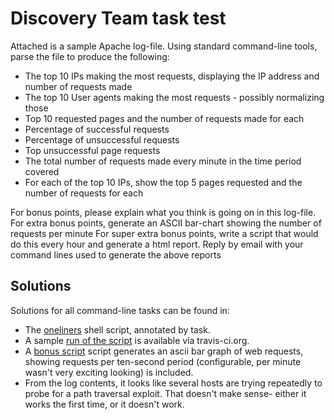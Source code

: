 # Discovery Team task test


Attached is a sample Apache log-file. Using standard command-line tools, parse the file to produce the following:

- The top 10 IPs making the most requests, displaying the IP address and number of requests made
- The top 10 User agents making the most requests - possibly normalizing those
- Top 10 requested pages and the number of requests made for each
- Percentage of successful requests
- Percentage of unsuccessful requests
- Top unsuccessful page requests
- The total number of requests made every minute in the time period covered
- For each of the top 10 IPs, show the top 5 pages requested and the number of requests for each

For bonus points, please explain what you think is going on in this log-file. For extra bonus points, generate an ASCII bar-chart showing the number of requests per minute For super extra bonus points, write a script that would do this every hour and generate a html report.  Reply by email with your command lines used to generate the above reports


## Solutions
Solutions for all command-line tasks can be found in:
 * The [oneliners](../master/oneliners) shell script, annotated by task. 
 * A sample [run of the script](https://travis-ci.org/mattghali/wikimedia) is available via travis-ci.org.
 * A [bonus script](../master/bonus.py) script generates an ascii bar graph of web requests, showing requests per ten-second period (configurable, per minute wasn't very exciting looking) is included.
 * From the log contents, it looks like several hosts are trying repeatedly to probe for a path traversal exploit. That doesn't make sense- either it works the first time, or it doesn't work.


